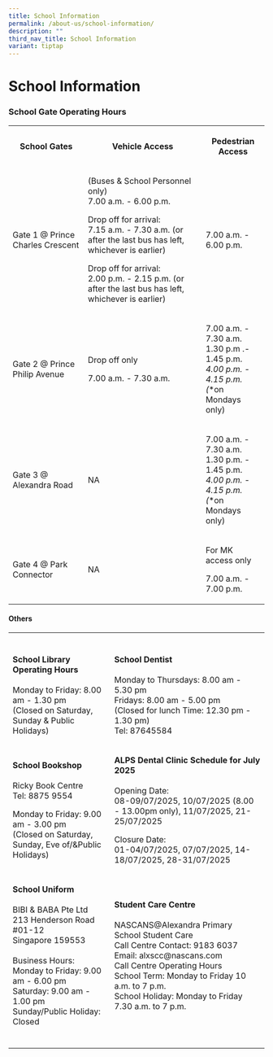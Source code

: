 ```yaml
---
title: School Information
permalink: /about-us/school-information/
description: ""
third_nav_title: School Information
variant: tiptap
---
```

<h1><strong>School Information</strong></h1>
<h3>School Gate Operating Hours</h3>
<table style="minWidth: 75px">
<colgroup>
<col>
<col>
<col>
</colgroup>
<tbody>
<tr>
<th rowspan="1" colspan="1">
<p>School Gates</p>
</th>
<th rowspan="1" colspan="1">
<p>Vehicle Access</p>
</th>
<th rowspan="1" colspan="1">
<p>Pedestrian Access</p>
</th>
</tr>
<tr>
<td rowspan="1" colspan="1">
<p>Gate 1 @ Prince Charles Crescent</p>
</td>
<td rowspan="1" colspan="1">
<p>(Buses &amp; School Personnel only)
<br>7.00 a.m. - 6.00 p.m.</p>
<p>Drop off for arrival:
<br>7.15 a.m. - 7.30 a.m. (or after the last bus has left, whichever is earlier)</p>
<p>Drop off for arrival:
<br>2.00 p.m. - 2.15 p.m. (or after the last bus has left, whichever is earlier)</p>
</td>
<td rowspan="1" colspan="1">
<p>7.00 a.m. - 6.00 p.m.</p>
</td>
</tr>
<tr>
<td rowspan="1" colspan="1">
<p>Gate 2 @ Prince Philip Avenue</p>
</td>
<td rowspan="1" colspan="1">
<p>Drop off only</p>
<p>7.00 a.m. - 7.30 a.m.</p>
</td>
<td rowspan="1" colspan="1">
<p>7.00 a.m. - 7.30 a.m.
<br>1.30 p.m .- 1.45 p.m.
<br><em>4.00 p.m. - 4.15 p.m. <br>(</em>*on Mondays only)</p>
</td>
</tr>
<tr>
<td rowspan="1" colspan="1">
<p>Gate 3 @ Alexandra Road</p>
</td>
<td rowspan="1" colspan="1">
<p>NA</p>
</td>
<td rowspan="1" colspan="1">
<p>7.00 a.m. - 7.30 a.m.
<br>1.30 p.m. - 1.45 p.m.
<br><em>4.00 p.m. - 4.15 p.m. <br>(</em>*on Mondays only)</p>
</td>
</tr>
<tr>
<td rowspan="1" colspan="1">
<p>Gate 4 @ Park Connector</p>
</td>
<td rowspan="1" colspan="1">
<p>NA</p>
</td>
<td rowspan="1" colspan="1">
<p>For MK access only</p>
<p>7.00 a.m. - 7.00 p.m.</p>
</td>
</tr>
</tbody>
</table>
<h4>Others</h4>
<table style="minWidth: 50px">
<colgroup>
<col>
<col>
</colgroup>
<tbody>
<tr>
<th rowspan="1" colspan="1">
<p></p>
</th>
<th rowspan="1" colspan="1">
<p></p>
</th>
</tr>
<tr>
<td rowspan="1" colspan="1">
<p><strong>School Library Operating Hours</strong> 
<br>
<br>Monday to Friday: 8.00 am - 1.30 pm
<br>(Closed on Saturday, Sunday &amp; Public Holidays)</p>
</td>
<td rowspan="1" colspan="1">
<p><strong>School Dentist</strong> 
<br>
<br>Monday to Thursdays: 8.00 am - 5.30 pm
<br>Fridays: 8.00 am - 5.00 pm
<br>(Closed for lunch Time: 12.30 pm - 1.30 pm)
<br>Tel: 87645584</p>
</td>
</tr>
<tr>
<td rowspan="1" colspan="1">
<p><strong>School Bookshop</strong> 
<br>
<br>Ricky Book Centre
<br>Tel: 8875 9554</p>
<p>Monday to Friday: 9.00 am - 3.00 pm
<br>(Closed on Saturday, Sunday, Eve of/&amp;Public Holidays)</p>
</td>
<td rowspan="1" colspan="1">
<p><strong>ALPS Dental Clinic Schedule for July 2025 </strong>
<br>
<br>Opening Date:
<br>08-09/07/2025, 10/07/2025 (8.00 - 13.00pm only), 11/07/2025, 21-25/07/2025
<br>
</p>
<p>Closure Date:
<br>01-04/07/2025, 07/07/2025, 14-18/07/2025, 28-31/07/2025
<br>
</p>
</td>
</tr>
<tr>
<td rowspan="1" colspan="1">
<p><strong>School Uniform</strong> 
<br>
<br>BIBI &amp; BABA Pte Ltd
<br>213 Henderson Road #01-12
<br>Singapore 159553
<br>
<br>Business Hours:
<br>Monday to Friday: 9.00 am - 6.00 pm
<br>Saturday: 9.00 am - 1.00 pm
<br>Sunday/Public Holiday: Closed</p>
<p></p>
</td>
<td rowspan="1" colspan="1">
<p><strong>Student Care Centre</strong> 
<br>
<br>NASCANS@Alexandra Primary School Student Care
<br>Call Centre Contact: 9183 6037
<br>Email: alxscc@nascans.com
<br>Call Centre Operating Hours
<br>School Term: Monday to Friday 10 a.m. to 7 p.m.
<br>School Holiday: Monday to Friday 7.30 a.m. to 7 p.m.</p>
</td>
</tr>
<tr>
<td rowspan="1" colspan="1">
<p></p>
</td>
<td rowspan="1" colspan="1">
<p></p>
</td>
</tr>
</tbody>
</table>
<p></p>